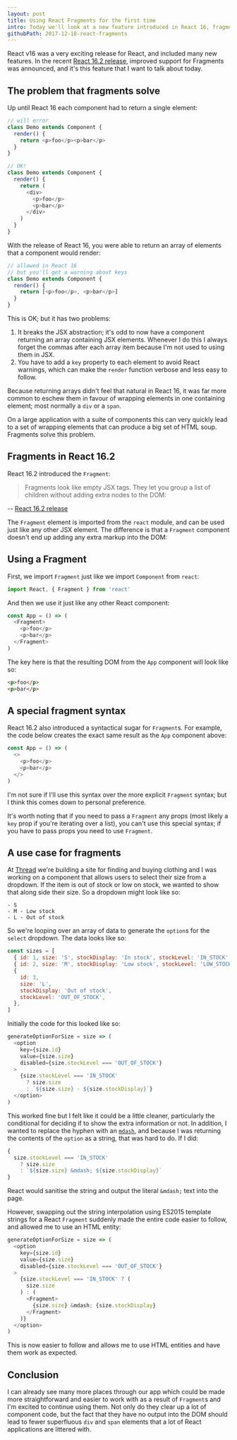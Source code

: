 ```yaml
---
layout: post
title: Using React Fragments for the first time
intro: Today we'll look at a new feature introduced in React 16, fragments, and how we can use them to tidy up the DOM that our components create.
githubPath: 2017-12-18-react-fragments
---
```


React v16 was a very exciting release for React, and included many new features. In the recent [React 16.2 release](https://reactjs.org/blog/2017/11/28/react-v16.2.0-fragment-support.html), improved support for Fragments was announced, and it's this feature that I want to talk about today.

## The problem that fragments solve

Up until React 16 each component had to return a single element:

```js
// will error
class Demo extends Component {
  render() {
    return <p>foo</p><p>bar</p>
  }
}
```

```js
// OK!
class Demo extends Component {
  render() {
    return (
      <div>
        <p>foo</p>
        <p>bar</p>
      </div>
    )
  }
}
```

With the release of React 16, you were able to return an array of elements that a component would render:

```js
// allowed in React 16
// but you'll get a warning about keys
class Demo extends Component {
  render() {
    return [<p>foo</p>, <p>bar</p>]
  }
}
```

This is OK; but it has two problems:

1. It breaks the JSX abstraction; it's odd to now have a component returning an array containing JSX elements. Whenever I do this I always forget the commas after each array item because I'm not used to using them in JSX.
2. You have to add a `key` property to each element to avoid React warnings, which can make the `render` function verbose and less easy to follow.

Because returning arrays didn't feel that natural in React 16, it was far more common to eschew them in favour of wrapping elements in one containing element; most normally a `div` or a `span`.

On a large application with a suite of components this can very quickly lead to a set of wrapping elements that can produce a big set of HTML soup. Fragments solve this problem.

## Fragments in React 16.2

React 16.2 introduced the `Fragment`:

> Fragments look like empty JSX tags. They let you group a list of children without adding extra nodes to the DOM:

-- [React 16.2 release](https://reactjs.org/blog/2017/11/28/react-v16.2.0-fragment-support.html)

The `Fragment` element is imported from the `react` module, and can be used just like any other JSX element. The difference is that a `Fragment` component doesn't end up adding any extra markup into the DOM:

## Using a Fragment

First, we import `Fragment` just like we import `Component` from `react`:

```js
import React, { Fragment } from 'react'
```

And then we use it just like any other React component:

```js
const App = () => (
  <Fragment>
    <p>foo</p>
    <p>bar</p>
  </Fragment>
)
```

The key here is that the resulting DOM from the `App` component will look like so:

```html
<p>foo</p>
<p>bar</p>
```

## A special fragment syntax

React 16.2 also introduced a syntactical sugar for `Fragment`s. For example, the code below creates the exact same result as the `App` component above:

```js
const App = () => (
  <>
    <p>foo</p>
    <p>bar</p>
  </>
)
```

I'm not sure if I'll use this syntax over the more explicit `Fragment` syntax; but I think this comes down to personal preference.

It's worth noting that if you need to pass a `Fragment` any props (most likely a `key` prop if you're iterating over a list), you can't use this special syntax; if you have to pass props you need to use `Fragment`.

## A use case for fragments

At [Thread](thread.com) we're building a site for finding and buying clothing and I was working on a component that allows users to select their size from a dropdown. If the item is out of stock or low on stock, we wanted to show that along side their size. So a dropdown might look like so:

```
- S
- M - Low stock
- L - Out of stock
```

So we're looping over an array of data to generate the `option`s for the `select` dropdown. The data looks like so:

```js
const sizes = [
  { id: 1, size: 'S', stockDisplay: 'In stock', stockLevel: 'IN_STOCK' },
  { id: 2, size: 'M', stockDisplay: 'Low stock', stockLevel: 'LOW_STOCK' },
  {
    id: 3,
    size: 'L',
    stockDisplay: 'Out of stock',
    stockLevel: 'OUT_OF_STOCK',
  },
]
```

Initially the code for this looked like so:

```js
generateOptionForSize = size => (
  <option
    key={size.id}
    value={size.size}
    disabled={size.stockLevel === 'OUT_OF_STOCK'}
  >
    {size.stockLevel === 'IN_STOCK'
      ? size.size
      : `${size.size} - ${size.stockDisplay}`}
  </option>
)
```

This worked fine but I felt like it could be a little cleaner, particularly the conditional for deciding if to show the extra information or not. In addition, I wanted to replace the hyphen with an [`mdash`](http://www.html.am/html-codes/character-codes/html-em-dash-code.cfm), and because I was returning the contents of the `option` as a string, that was hard to do. If I did:

```js
{
  size.stockLevel === 'IN_STOCK'
    ? size.size
    : `${size.size} &mdash; ${size.stockDisplay}`
}
```

React would sanitise the string and output the literal `&mdash;` text into the page.

However, swapping out the string interpolation using ES2015 template strings for a React `Fragment` suddenly made the entire code easier to follow, and allowed me to use an HTML entity:

```js
generateOptionForSize = size => (
  <option
    key={size.id}
    value={size.size}
    disabled={size.stockLevel === 'OUT_OF_STOCK'}
  >
    {size.stockLevel === 'IN_STOCK' ? (
      size.size
    ) : (
      <Fragment>
        {size.size} &mdash; {size.stockDisplay}
      </Fragment>
    )}
  </option>
)
```

This is now easier to follow and allows me to use HTML entities and have them work as expected.

## Conclusion

I can already see many more places through our app which could be made more straightforward and easier to work with as a result of `Fragment`s and I'm excited to continue using them. Not only do they clear up a lot of component code, but the fact that they have no output into the DOM should lead to fewer superfluous `div` and `span` elements that a lot of React applications are littered with.
